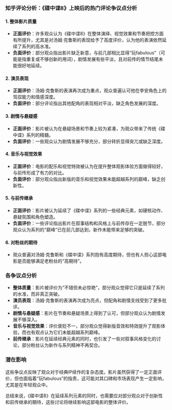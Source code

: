 ### 知乎评论分析：《碟中谍8》上映后的热门评论争议点分析

#### 1. **整体影片质量**
   - **正面评价**：许多观众认为《碟中谍8》在整体演绎、视觉效果和节奏把控方面有所提升，尤其是对汤姆·克鲁斯的表现给予了高度评价，认为他的表演依然延续了系列的高水准。
   - **负面评价**：部分观众指出影片缺乏新意，与前几部相比显得“玩fabulous”（可能是指重复或不够创新的用词），剧情发展有些平淡，且对前传的情节结尾未能很好地延续。

#### 2. **演员表现**
   - **正面评价**：汤姆·克鲁斯的表演再次成为重点，观众普遍认可他在李安角色上的驾驭能力和情感深度。
   - **负面评价**：部分评论指出其他配角的表现相对平淡，缺乏角色发展的深度。

#### 3. **剧情与悬疑感**
   - **正面评价**：影片被认为在悬疑场景和节奏上较为紧凑，为观众带来了传统《碟中谍》系列的精髓。
   - **负面评价**：一些观众认为剧情发展不够充分，部分转折显得突兀或缺乏深度。

#### 4. **音乐与视觉效果**
   - **正面评价**：电影的配乐和视觉特效被认为在提升整体观影体验方面做得较好，与前传形成了有力的对比。
   - **负面评价**：部分观众指出新版的音乐和视觉效果未能超越系列的巅峰，缺乏创新性。

#### 5. **与前传继承**
   - **正面评价**：影片被认为延续了《碟中谍》系列的一些经典元素，如硬核动作、悬疑氛围和角色塑造。
   - **负面评价**：一些评论指出影片在叙事结构和风格上与前传存在一定脱节，部分观众认为系列的“巅峰”已在前几部达到，新作未能带来足够的突破。

#### 6. **对粉丝的期待**
   - 观众普遍对汤姆·克鲁斯和《碟中谍》系列抱有高度期待，但也有人担心这部电影是否能够满足老粉丝的“高期待”。

### 各争议点分析
- **整体质量**：影片被评价为“不错但未必惊艳”，部分观众觉得它只是延续了系列的水准，而非真正突破。
- **演员表现**：汤姆·克鲁斯的表演再次成为亮点，但配角和剧情支线受到了更多批评。
- **剧情与悬疑感**：影片在节奏和悬疑场景上得到了认可，但部分观众认为剧情发展不够深入。
- **音乐与视觉效果**：评价褒贬不一，部分观众觉得新版音效和特效提升了观影体验，而也有观点认为它们未能超越系列巅峰。
- **前传继承**：影片在延续经典元素的同时，也引发了一些对叙事风格变化的讨论，部分粉丝认为新作与系列精神不再契合。

### 潜在影响
这些争议点反映了观众对于经典IP续作的复杂态度。影片虽然获得了一定正面评价，但也面临着“玩fabulous”的指责，这可能对其口碑和市场表现产生一定影响，尤其是在年轻观众中。

总结来说，《碟中谍8》在延续系列元素的同时，也需要应对部分观众对于创新性和前传继承的期待，这些讨论将继续影响这部电影的整体评价。